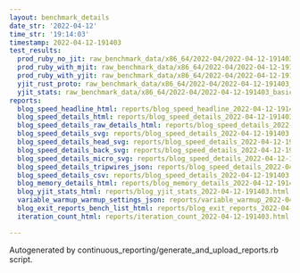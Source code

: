 ```yaml
---
layout: benchmark_details
date_str: '2022-04-12'
time_str: '19:14:03'
timestamp: 2022-04-12-191403
test_results:
  prod_ruby_no_jit: raw_benchmark_data/x86_64/2022-04/2022-04-12-191403_basic_benchmark_prod_ruby_no_jit.json
  prod_ruby_with_mjit: raw_benchmark_data/x86_64/2022-04/2022-04-12-191403_basic_benchmark_prod_ruby_with_mjit.json
  prod_ruby_with_yjit: raw_benchmark_data/x86_64/2022-04/2022-04-12-191403_basic_benchmark_prod_ruby_with_yjit.json
  yjit_rust_proto: raw_benchmark_data/x86_64/2022-04/2022-04-12-191403_basic_benchmark_yjit_rust_proto.json
  yjit_stats: raw_benchmark_data/x86_64/2022-04/2022-04-12-191403_basic_benchmark_yjit_stats.json
reports:
  blog_speed_headline_html: reports/blog_speed_headline_2022-04-12-191403.html
  blog_speed_details_html: reports/blog_speed_details_2022-04-12-191403.html
  blog_speed_details_raw_details_html: reports/blog_speed_details_2022-04-12-191403.raw_details.html
  blog_speed_details_svg: reports/blog_speed_details_2022-04-12-191403.svg
  blog_speed_details_head_svg: reports/blog_speed_details_2022-04-12-191403.head.svg
  blog_speed_details_back_svg: reports/blog_speed_details_2022-04-12-191403.back.svg
  blog_speed_details_micro_svg: reports/blog_speed_details_2022-04-12-191403.micro.svg
  blog_speed_details_tripwires_json: reports/blog_speed_details_2022-04-12-191403.tripwires.json
  blog_speed_details_csv: reports/blog_speed_details_2022-04-12-191403.csv
  blog_memory_details_html: reports/blog_memory_details_2022-04-12-191403.html
  blog_yjit_stats_html: reports/blog_yjit_stats_2022-04-12-191403.html
  variable_warmup_warmup_settings_json: reports/variable_warmup_2022-04-12-191403.warmup_settings.json
  blog_exit_reports_bench_list_html: reports/blog_exit_reports_2022-04-12-191403.bench_list.html
  iteration_count_html: reports/iteration_count_2022-04-12-191403.html

---
```

Autogenerated by continuous_reporting/generate_and_upload_reports.rb script.
